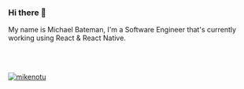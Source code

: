 ### Hi there 👋

My name is Michael Bateman, I'm a Software Engineer that's currently working using React & React Native.

<br/>
<br/>

<p align="left"> <a href="https://github.com/MikeNotu"><img src="https://github-profile-trophy.vercel.app/?username=MikeNotu&theme=darkhub&rank=SSS,SS,S,AAA,AA,A,B&margin-w=15&margin-h=15" alt="mikenotu" /></a> </p>


